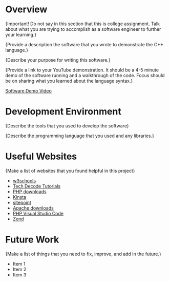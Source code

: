 # Overview

{Important!  Do not say in this section that this is college assignment.  Talk about what you are trying to accomplish as a software engineer to further your learning.}

{Provide a description the software that you wrote to demonstrate the C++ language.}

{Describe your purpose for writing this software.}

{Provide a link to your YouTube demonstration.  It should be a 4-5 minute demo of the software running and a walkthrough of the code.  Focus should be on sharing what you learned about the language syntax.}

[Software Demo Video](http://youtube.link.goes.here)

# Development Environment

{Describe the tools that you used to develop the software}

{Describe the programming language that you used and any libraries.}

# Useful Websites

{Make a list of websites that you found helpful in this project}
* [w3schools](https://www.w3schools.com/php/php_intro.asp)
* [Tech Decode Tutorials](https://techdecodetutorials.com/how-to-run-php-in-visual-studio-code-on-windows-11/)
* [PHP downloads](https://www.php.net/downloads.php)
* [Kinsta](https://kinsta.com/blog/php-editor/)
* [sitepoint](https://www.sitepoint.com/how-to-install-php-on-windows/)
* [Apache downloads](https://www.apachelounge.com/download/#google_vignette)
* [PHP Visual Studio Code](https://code.visualstudio.com/docs/languages/php)
* [Zend](https://www.zend.com/blog/php-development-using-php-extensions#:~:text=php%20file%20extension%20refers%20to,a%20Word%20file%20with%20a%20.)

# Future Work

{Make a list of things that you need to fix, improve, and add in the future.}
* Item 1
* Item 2
* Item 3
